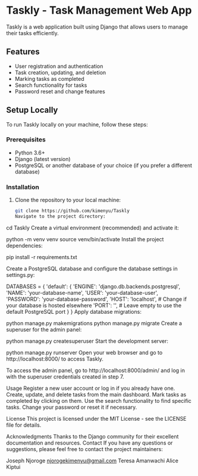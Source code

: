 # Taskly - Task Management Web App

Taskly is a web application built using Django that allows users to manage their tasks efficiently.

## Features

- User registration and authentication
- Task creation, updating, and deletion
- Marking tasks as completed
- Search functionality for tasks
- Password reset and change features

## Setup Locally

To run Taskly locally on your machine, follow these steps:

### Prerequisites

- Python 3.6+
- Django (latest version)
- PostgreSQL or another database of your choice (if you prefer a different database)

### Installation

1. Clone the repository to your local machine:

   ```bash
   git clone https://github.com/kimenyu/Taskly
   Navigate to the project directory:


cd Taskly
Create a virtual environment (recommended) and activate it:

python -m venv venv
source venv/bin/activate
Install the project dependencies:

pip install -r requirements.txt

Create a PostgreSQL database and configure the database settings in settings.py:

DATABASES = {
    'default': {
        'ENGINE': 'django.db.backends.postgresql',
        'NAME': 'your-database-name',
        'USER': 'your-database-user',
        'PASSWORD': 'your-database-password',
        'HOST': 'localhost',  # Change if your database is hosted elsewhere
        'PORT': '',            # Leave empty to use the default PostgreSQL port
    }
}
Apply database migrations:


python manage.py makemigrations
python manage.py migrate
Create a superuser for the admin panel:


python manage.py createsuperuser
Start the development server:


python manage.py runserver
Open your web browser and go to http://localhost:8000/ to access Taskly.

To access the admin panel, go to http://localhost:8000/admin/ and log in with the superuser credentials created in step 7.

Usage
Register a new user account or log in if you already have one.
Create, update, and delete tasks from the main dashboard.
Mark tasks as completed by clicking on them.
Use the search functionality to find specific tasks.
Change your password or reset it if necessary.

License
This project is licensed under the MIT License - see the LICENSE file for details.

Acknowledgments
Thanks to the Django community for their excellent documentation and resources.
Contact
If you have any questions or suggestions, please feel free to contact the project maintainers:

Joseph Njoroge njorogekimenyu@gmail.com
Teresa Amanwachi
Alice Kiptui

